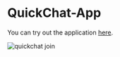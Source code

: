 # QuickChat-App

You can try out the application [here](https://quick-chat-yj.netlify.app/).

![quickchat join](https://user-images.githubusercontent.com/38703587/104107676-284d8480-528c-11eb-975a-930df663ec15.JPG)
